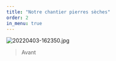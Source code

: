 ```yaml
---
title: "Notre chantier pierres sèches"
order: 2
in_menu: true
---
```

![20220403-162350.jpg](https://i.postimg.cc/NjQc5qZb/20220403-162350.jpg)
> Avant 